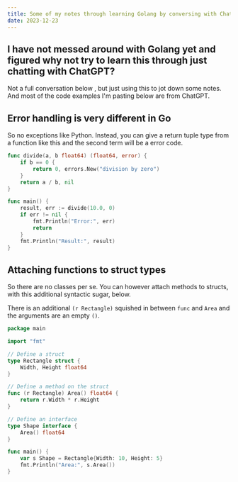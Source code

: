 ```yaml
---
title: Some of my notes through learning Golang by conversing with ChatGPT
date: 2023-12-23
---
```


## I have not messed around with Golang yet and figured why not try to learn this through just chatting with ChatGPT? 

Not a full conversation below , but just using this to jot down some notes. And most of the code examples I'm pasting below are from ChatGPT.


## Error handling is very different in Go
So no exceptions like Python. Instead, you can give a return tuple type from a function like this and the second term will be a error code.


```go
func divide(a, b float64) (float64, error) {
    if b == 0 {
        return 0, errors.New("division by zero")
    }
    return a / b, nil
}

func main() {
    result, err := divide(10.0, 0)
    if err != nil {
        fmt.Println("Error:", err)
        return
    }
    fmt.Println("Result:", result)
}

```

## Attaching functions to struct types 
So there are no classes per se. You can however attach methods to structs, with this additional syntactic sugar, below. 

There is an additional `(r Rectangle)` squished in between `func` and `Area` and the arguments are an empty `()`. 

```go
package main

import "fmt"

// Define a struct
type Rectangle struct {
    Width, Height float64
}

// Define a method on the struct
func (r Rectangle) Area() float64 {
    return r.Width * r.Height
}

// Define an interface
type Shape interface {
    Area() float64
}

func main() {
    var s Shape = Rectangle{Width: 10, Height: 5}
    fmt.Println("Area:", s.Area())
}
```



```go
```


